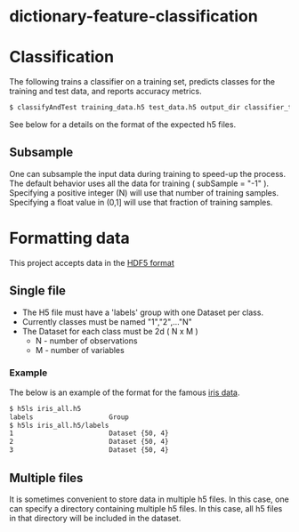 dictionary-feature-classification
=================================

# Classification 
The following trains a classifier on a training set, predicts classes for the training and test data, and
reports accuracy metrics.
```bash
$ classifyAndTest training_data.h5 test_data.h5 output_dir classifier_type subsample_param
```
See below for a details on the format of the expected h5 files.

## Subsample
One can subsample the input data during training to speed-up the process.
The default behavior uses all the data for training ( subSample = "-1" ).
Specifying a positive integer (N) will use that number of training samples.
Specifying a float value in (0,1] will use that fraction of training samples.

# Formatting data
This project accepts data in the [HDF5 format](https://hdfgroup.org/HDF5/)

## Single file 
* The H5 file must have a 'labels' group with one Dataset per class.
* Currently classes must be named  "1","2",..."N"
* The Dataset for each class must be 2d ( N x M )
  * N - number of observations
  * M - number of variables

### Example
The below is an example of the format for the famous [iris data](http://archive.ics.uci.edu/ml/datasets/Iris).
```bash
$ h5ls iris_all.h5
labels                   Group
$ h5ls iris_all.h5/labels
1                        Dataset {50, 4}
2                        Dataset {50, 4}
3                        Dataset {50, 4}
```

## Multiple files
It is sometimes convenient to store data in multiple h5 files.  In this case, 
one can specify a directory containing multiple h5 files.  In this case, all h5
files in that directory will be included in the dataset.  
